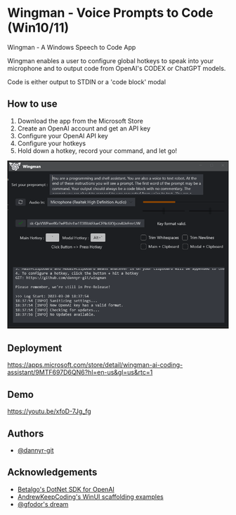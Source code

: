 

# Wingman - Voice Prompts to Code (Win10/11)

Wingman - A Windows Speech to Code App


Wingman enables a user to configure global hotkeys to speak into your microphone and to output code from OpenAI's CODEX or ChatGPT models.

Code is either output to STDIN or a 'code block' modal


## How to use

1. Download the app from the Microsoft Store
2. Create an OpenAI account and get an API key
3. Configure your OpenAI API key
4. Configure your hotkeys
5. Hold down a hotkey, record your command, and let go! 

![Wingman Screenshot](Assets/wingman_screenshot.png?raw=true "Screenshot")



## Deployment

https://apps.microsoft.com/store/detail/wingman-ai-coding-assistant/9MTF697D6QN6?hl=en-us&gl=us&rtc=1


## Demo

https://youtu.be/xfoD-7Jg_fg


## Authors

- [@dannyr-git](https://www.github.com/dannyr-git)


## Acknowledgements

 - [Betalgo's DotNet SDK for OpenAI](https://github.com/betalgo/openai)
 - [AndrewKeepCoding's WinUI scaffolding examples](https://github.com/AndrewKeepCoding)
 - [@gfodor's dream](https://twitter.com/gfodor/status/1631485954820296706)


